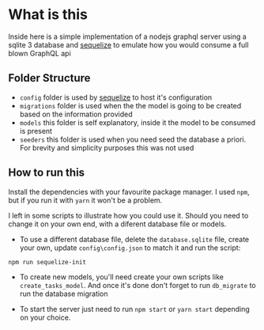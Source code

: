 # What is this

Inside here is a simple implementation of a nodejs graphql server using a sqlite 3 database and [sequelize](https://sequelize.org/) to emulate how you would consume a full blown GraphQL api

## Folder Structure

- `config` folder is used by [sequelize](https://sequelize.org/) to host it's configuration
-  `migrations` folder is used when the the model is going to be created based on the information provided
- `models` this folder is self explanatory, inside it the model to be consumed is present
- `seeders` this folder is used when you need seed the database a priori. For brevity and simplicity purposes this was not used

## How to run this


Install the dependencies with your favourite package manager. I used `npm`, but if you run it with `yarn` it won't be a problem.

I left in some scripts to illustrate how you could use it. Should you need to change it on your own end, with a diferent database file or models.

- To use a different database file, delete the `database.sqlite` file, create your own, update `config\config.json` to match it and run the script:

```bash
npm run sequelize-init
```

- To create new models, you'll need create your own scripts like `create_tasks_model`. And once it's done don't forget to run `db_migrate` to run the database migration

- To start the server just need to run `npm start` or `yarn start` depending on your choice.